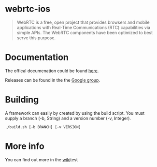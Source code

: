 # webrtc-ios

> WebRTC is a free, open project that provides browsers and mobile applications with Real-Time Communications (RTC) capabilities via simple APIs. The WebRTC components have been optimized to best serve this purpose.

# Documentation

The offical documenation could be found [here](https://webrtc.googlesource.com/src/+/refs/heads/master/docs/native-code/ios/index.md). 

Releases can be found in the the [Google group](https://groups.google.com/forum/#!forum/discuss-webrtc).

# Building

A framework can easily by created by using the build script. You must supply a branch (-b, String) and a version number (-v, Integer).

```
./build.sh [-b BRANCH] [-v VERSION]
```

# More info

You can find out more in the [wiki](https://github.com/ecobee/webrtc-ios/wiki)test
